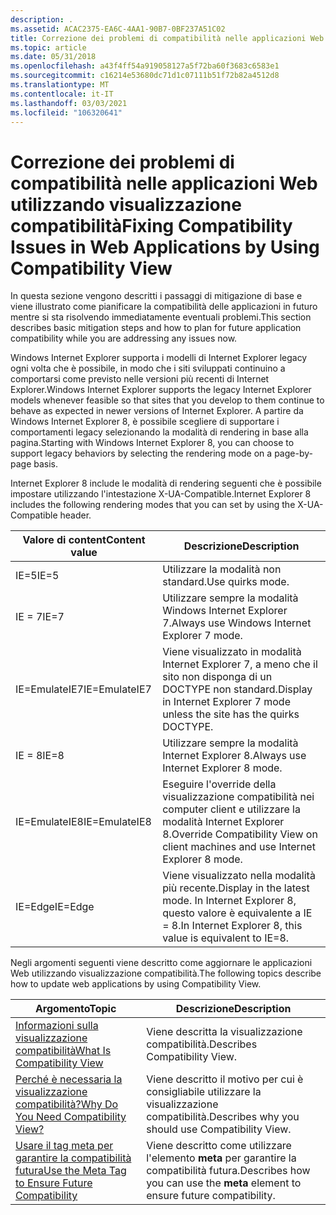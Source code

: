 ```yaml
---
description: .
ms.assetid: ACAC2375-EA6C-4AA1-90B7-0BF237A51C02
title: Correzione dei problemi di compatibilità nelle applicazioni Web utilizzando visualizzazione compatibilità
ms.topic: article
ms.date: 05/31/2018
ms.openlocfilehash: a43f4ff54a919058127a5f72ba60f3683c6583e1
ms.sourcegitcommit: c16214e53680dc71d1c07111b51f72b82a4512d8
ms.translationtype: MT
ms.contentlocale: it-IT
ms.lasthandoff: 03/03/2021
ms.locfileid: "106320641"
---
```

# <a name="fixing-compatibility-issues-in-web-applications-by-using-compatibility-view"></a><span data-ttu-id="4b308-103">Correzione dei problemi di compatibilità nelle applicazioni Web utilizzando visualizzazione compatibilità</span><span class="sxs-lookup"><span data-stu-id="4b308-103">Fixing Compatibility Issues in Web Applications by Using Compatibility View</span></span>

<span data-ttu-id="4b308-104">In questa sezione vengono descritti i passaggi di mitigazione di base e viene illustrato come pianificare la compatibilità delle applicazioni in futuro mentre si sta risolvendo immediatamente eventuali problemi.</span><span class="sxs-lookup"><span data-stu-id="4b308-104">This section describes basic mitigation steps and how to plan for future application compatibility while you are addressing any issues now.</span></span>

<span data-ttu-id="4b308-105">Windows Internet Explorer supporta i modelli di Internet Explorer legacy ogni volta che è possibile, in modo che i siti sviluppati continuino a comportarsi come previsto nelle versioni più recenti di Internet Explorer.</span><span class="sxs-lookup"><span data-stu-id="4b308-105">Windows Internet Explorer supports the legacy Internet Explorer models whenever feasible so that sites that you develop to them continue to behave as expected in newer versions of Internet Explorer.</span></span> <span data-ttu-id="4b308-106">A partire da Windows Internet Explorer 8, è possibile scegliere di supportare i comportamenti legacy selezionando la modalità di rendering in base alla pagina.</span><span class="sxs-lookup"><span data-stu-id="4b308-106">Starting with Windows Internet Explorer 8, you can choose to support legacy behaviors by selecting the rendering mode on a page-by-page basis.</span></span>

<span data-ttu-id="4b308-107">Internet Explorer 8 include le modalità di rendering seguenti che è possibile impostare utilizzando l'intestazione X-UA-Compatible.</span><span class="sxs-lookup"><span data-stu-id="4b308-107">Internet Explorer 8 includes the following rendering modes that you can set by using the X-UA-Compatible header.</span></span>



| <span data-ttu-id="4b308-108">Valore di content</span><span class="sxs-lookup"><span data-stu-id="4b308-108">Content value</span></span> | <span data-ttu-id="4b308-109">Descrizione</span><span class="sxs-lookup"><span data-stu-id="4b308-109">Description</span></span>                                                                           |
|---------------|---------------------------------------------------------------------------------------|
| <span data-ttu-id="4b308-110">IE=5</span><span class="sxs-lookup"><span data-stu-id="4b308-110">IE=5</span></span>          | <span data-ttu-id="4b308-111">Utilizzare la modalità non standard.</span><span class="sxs-lookup"><span data-stu-id="4b308-111">Use quirks mode.</span></span>                                                                      |
| <span data-ttu-id="4b308-112">IE = 7</span><span class="sxs-lookup"><span data-stu-id="4b308-112">IE=7</span></span>          | <span data-ttu-id="4b308-113">Utilizzare sempre la modalità Windows Internet Explorer 7.</span><span class="sxs-lookup"><span data-stu-id="4b308-113">Always use Windows Internet Explorer 7 mode.</span></span>                                          |
| <span data-ttu-id="4b308-114">IE=EmulateIE7</span><span class="sxs-lookup"><span data-stu-id="4b308-114">IE=EmulateIE7</span></span> | <span data-ttu-id="4b308-115">Viene visualizzato in modalità Internet Explorer 7, a meno che il sito non disponga di un DOCTYPE non standard.</span><span class="sxs-lookup"><span data-stu-id="4b308-115">Display in Internet Explorer 7 mode unless the site has the quirks DOCTYPE.</span></span>           |
| <span data-ttu-id="4b308-116">IE = 8</span><span class="sxs-lookup"><span data-stu-id="4b308-116">IE=8</span></span>          | <span data-ttu-id="4b308-117">Utilizzare sempre la modalità Internet Explorer 8.</span><span class="sxs-lookup"><span data-stu-id="4b308-117">Always use Internet Explorer 8 mode.</span></span>                                                  |
| <span data-ttu-id="4b308-118">IE=EmulateIE8</span><span class="sxs-lookup"><span data-stu-id="4b308-118">IE=EmulateIE8</span></span> | <span data-ttu-id="4b308-119">Eseguire l'override della visualizzazione compatibilità nei computer client e utilizzare la modalità Internet Explorer 8.</span><span class="sxs-lookup"><span data-stu-id="4b308-119">Override Compatibility View on client machines and use Internet Explorer 8 mode.</span></span>      |
| <span data-ttu-id="4b308-120">IE=Edge</span><span class="sxs-lookup"><span data-stu-id="4b308-120">IE=Edge</span></span>       | <span data-ttu-id="4b308-121">Viene visualizzato nella modalità più recente.</span><span class="sxs-lookup"><span data-stu-id="4b308-121">Display in the latest mode.</span></span> <span data-ttu-id="4b308-122">In Internet Explorer 8, questo valore è equivalente a IE = 8.</span><span class="sxs-lookup"><span data-stu-id="4b308-122">In Internet Explorer 8, this value is equivalent to IE=8.</span></span> |



 

<span data-ttu-id="4b308-123">Negli argomenti seguenti viene descritto come aggiornare le applicazioni Web utilizzando visualizzazione compatibilità.</span><span class="sxs-lookup"><span data-stu-id="4b308-123">The following topics describe how to update web applications by using Compatibility View.</span></span>



| <span data-ttu-id="4b308-124">Argomento</span><span class="sxs-lookup"><span data-stu-id="4b308-124">Topic</span></span>                                                                                                  | <span data-ttu-id="4b308-125">Descrizione</span><span class="sxs-lookup"><span data-stu-id="4b308-125">Description</span></span>                                                                    |
|--------------------------------------------------------------------------------------------------------|--------------------------------------------------------------------------------|
| [<span data-ttu-id="4b308-126">Informazioni sulla visualizzazione compatibilità</span><span class="sxs-lookup"><span data-stu-id="4b308-126">What Is Compatibility View</span></span>](what-is-compatibility-view-.md)                                          | <span data-ttu-id="4b308-127">Viene descritta la visualizzazione compatibilità.</span><span class="sxs-lookup"><span data-stu-id="4b308-127">Describes Compatibility View.</span></span>                                                  |
| [<span data-ttu-id="4b308-128">Perché è necessaria la visualizzazione compatibilità?</span><span class="sxs-lookup"><span data-stu-id="4b308-128">Why Do You Need Compatibility View?</span></span>](why-do-you-need-compatibility-view-.md)                         | <span data-ttu-id="4b308-129">Viene descritto il motivo per cui è consigliabile utilizzare la visualizzazione compatibilità.</span><span class="sxs-lookup"><span data-stu-id="4b308-129">Describes why you should use Compatibility View.</span></span>                               |
| [<span data-ttu-id="4b308-130">Usare il tag meta per garantire la compatibilità futura</span><span class="sxs-lookup"><span data-stu-id="4b308-130">Use the Meta Tag to Ensure Future Compatibility</span></span>](use-the-meta-tag-to-ensure-future-compatibility.md) | <span data-ttu-id="4b308-131">Viene descritto come utilizzare l'elemento **meta** per garantire la compatibilità futura.</span><span class="sxs-lookup"><span data-stu-id="4b308-131">Describes how you can use the **meta** element to ensure future compatibility.</span></span> |



 

 

 




